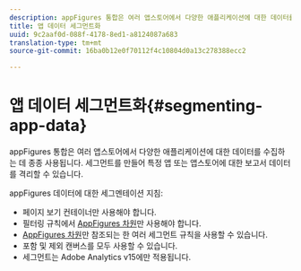 ```yaml
---
description: appFigures 통합은 여러 앱스토어에서 다양한 애플리케이션에 대한 데이터를 수집하는 데 종종 사용됩니다. 세그먼트를 만들어 특정 앱 또는 앱스토어에 대한 보고서 데이터를 격리할 수 있습니다.
title: 앱 데이터 세그먼트화
uuid: 9c2aaf0d-088f-4178-8ed1-a8124087a683
translation-type: tm+mt
source-git-commit: 16ba0b12e0f70112f4c10804d0a13c278388ecc2

---
```



# 앱 데이터 세그먼트화{#segmenting-app-data}

appFigures 통합은 여러 앱스토어에서 다양한 애플리케이션에 대한 데이터를 수집하는 데 종종 사용됩니다. 세그먼트를 만들어 특정 앱 또는 앱스토어에 대한 보고서 데이터를 격리할 수 있습니다.

appFigures 데이터에 대한 세그멘테이션 지침:

* 페이지 보기 컨테이너만 사용해야 합니다.
* 필터링 규칙에서 [AppFigures 차원](/help/import/data-connectors/appfigures-overview/appfigures-metrics.md)만 사용해야 합니다.
* [AppFigures 차원](/help/import/data-connectors/appfigures-overview/appfigures-segment-filter.md)만 참조되는 한 여러 세그먼트 규칙을 사용할 수 있습니다.
* 포함 및 제외 캔버스를 모두 사용할 수 있습니다.
* 세그먼트는 Adobe Analytics v15에만 적용됩니다.
